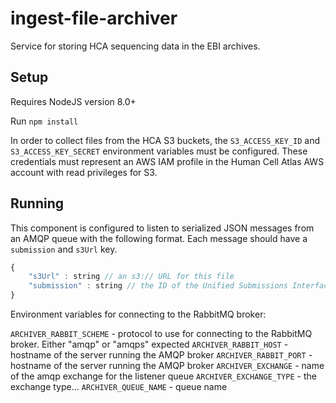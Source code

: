 # ingest-file-archiver
Service for storing HCA sequencing data in the EBI archives.

## Setup

Requires NodeJS version 8.0+

Run `npm install`

In order to collect files from the HCA S3 buckets, the `S3_ACCESS_KEY_ID` and `S3_ACCESS_KEY_SECRET` environment variables
must be configured. These credentials must represent an AWS IAM profile in the Human Cell Atlas AWS account with read 
privileges for S3.

## Running

This component is configured to listen to serialized JSON messages from an AMQP queue with the following format. Each
message should have a `submission` and `s3Url` key.
```javascript
{
    "s3Url" : string // an s3:// URL for this file
    "submission" : string // the ID of the Unified Submissions Interface(USI) submission to which the file is destined 
}
```

Environment variables for connecting to the RabbitMQ broker:

 `ARCHIVER_RABBIT_SCHEME` - protocol to use for connecting to the RabbitMQ broker. Either "amqp" or "amqps" expected
 `ARCHIVER_RABBIT_HOST` - hostname of the server running the AMQP broker
 `ARCHIVER_RABBIT_PORT` - hostname of the server running the AMQP broker
 `ARCHIVER_EXCHANGE` - name of the amqp exchange for the listener queue
 `ARCHIVER_EXCHANGE_TYPE` - the exchange type...
 `ARCHIVER_QUEUE_NAME` - queue name
